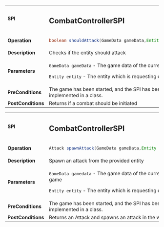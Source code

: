 <table>
<tbody>
<tr>
<td><strong>SPI</strong></td>
<td><h2>CombatControllerSPI</h2></td>
</tr>
<tr>
<td><Strong>Operation</strong></td>
    <td>

```java
boolean shouldAttack(GameData gameData,Entity entity)
```

</td>
</tr>
<tr>
<td><Strong>Description</strong></td>
<td>Checks if the entity should attack</td>
</tr>
<tr>
<td><Strong>Parameters</strong></td>
<td class="tg-0pky">

`GameData gameData` - The game data of the current game

`Entity entity` - The entity which is requesting combat

</td>
</tr>
<tr>
<td><Strong>PreConditions</strong></td>
<td>The game has been started, and the SPI has been implemented in a class.
</td>
</tr>
<tr>
<td><Strong>PostConditions</strong></td>
<td>Returns if a combat should be initiated
</td>
</tr>
</tbody>
</table>

<table>
<tbody>
<tr>
<td><strong>SPI</strong></td>
<td><h2>CombatControllerSPI</h2></td>
</tr>
<tr>
<td><Strong>Operation</strong></td>
    <td>

```java
Attack spawnAttack(GameData gameData,Entity entity)
```

</td>
</tr>
<tr>
<td><Strong>Description</strong></td>
<td>Spawn an attack from the provided entity</td>
</tr>
<tr>
<td><Strong>Parameters</strong></td>
<td class="tg-0pky">

`GameData gamedata` - The game data of the current game

`Entity entity` - The entity which is requesting combat

</td>
</tr>
<tr>
<td><Strong>PreConditions</strong></td>
<td>The game has been started, and the SPI has been implemented in a class.
</td>
</tr>
<tr>
<td><Strong>PostConditions</strong></td>
<td>Returns an Attack and spawns an attack in the world.
</td>
</tr>
</tbody>
</table>